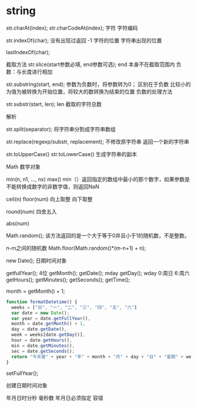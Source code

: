 # string

str.charAt(index);
str.charCodeAt(index);
字符
字符编码

str.indexOf(char);
没有出现过返回 -1
字符的位置
字符串出现的位置

lastIndexOf(char);

截取方法
str.slice(start参数必填, end参数可选);
end 本身不在截取范围内
负数：与长度进行相加

str.substring(start, end);
参数为负数时，将参数转为0；
区别在于负数
比较小的为值为被转换为开始位置，将较大的数转换为结束的位置
负数的处理方法

str.substr(start, len);
len 截取的字符总数

解析

str.split(separator);
将字符串分割成字符串数组

str.replace(regexp/substr, replacement);
不修改原字符串
返回一个新的字符串

str.toUpperCase()
str.toLowerCase()
生成字符串的副本

Math
数学对象

min(n, n1, ..., nx)
max()
min（）返回指定的数组中最小的那个数字，如果参数是不能转换成数字的非数字值，则返回NaN

ceil(n)
floor(num)
向上取整
向下取整

round(num)
四舍五入

abs(num)

Math.random();
该方法返回的是一个大于等于0并且小于1的随机数，不是整数。

n-m之间的随机数
Math.floor(Math.random()*(m-n+1) + n);

new Date();
日期时间对象

getfullYear(); 4位
getMonth();
getDate(); mday
getDay(); wday 0:周日 6:周六
getHours();
getMinutes();
getSeconds();
getTime();

month = getMonth() + 1;

```js
function formatDatetime() {
  weeks = ["日", "一", "二", "三", "四", "五", "六"]
  var date = new Date();
  var year = date.getFullYear(),
  month = date.getMonth() + 1,
  day = date.getDate(),
  week = weeks[date.getDay()],
  hour = date.getHours(),
  min = date.getMinutes(),
  sec = date.getSeconds();
  return "今天是" + year + "年" + month + "月" + day + "日" + "星期" + week + "<br />" + hour + ":" + min + ":" + sec;
}
```

setFullYear();

创建日期时间对象

年月日时分秒
毫秒数
年月日必须指定
容错
